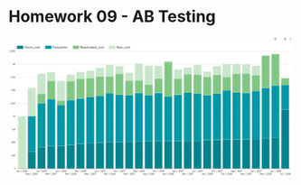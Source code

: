 # Homework 09 - AB Testing

![alt text](https://github.com/kittipanpip/BADS7105/blob/main/Homework%2010%20-%20Customer%20Movement%20Analysis/Customer%20Movement%20Analysis.png?raw=true)

